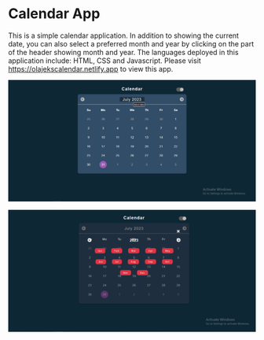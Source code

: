 # Calendar App
This is a simple calendar application. In addition to showing the current date, you can also select a preferred month and year by clicking on the part of the header showing month and year. The languages deployed in this application include: HTML, CSS and Javascript. Please visit https://olajekscalendar.netlify.app to view this app.


![screenshot](/images/capture.png)


![screenshot](/images/capture2.png)
